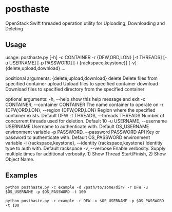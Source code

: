 # posthaste

OpenStack Swift threaded operation utility for Uploading, Downloading and Deleting

## Usage

usage: posthaste.py [-h] -c CONTAINER -r {DFW,ORD,LON} [-t THREADS]
                    [-u USERNAME] [-p PASSWORD] [-i {rackspace,keystone}] [-v]
                    {delete,upload,download} ...

positional arguments:
  {delete,upload,download}
    delete              Delete files from specified container
    upload              Upload files to specified container
    download            Download files to specified directory from the
                        specified container

optional arguments:
  -h, --help            show this help message and exit
  -c CONTAINER, --container CONTAINER
                        The name container to operate on
  -r {DFW,ORD,LON}, --region {DFW,ORD,LON}
                        Region where the specified container exists. Default
                        DFW
  -t THREADS, --threads THREADS
                        Number of concurrent threads used for deletion.
                        Default 10
  -u USERNAME, --username USERNAME
                        Username to authenticate with. Default OS_USERNAME
                        environment variable
  -p PASSWORD, --password PASSWORD
                        API Key or password to authenticate with. Default
                        OS_PASSWORD environment variable
  -i {rackspace,keystone}, --identity {rackspace,keystone}
                        Identitiy type to auth with. Default rackspace
  -v, --verbose         Enable verbosity. Supply multiple times for additional
                        verbosity. 1) Show Thread Start/Finish, 2) Show Object
                        Name.

## Examples

```shell
python posthaste.py -c example -d /path/to/some/dir/ -r DFW -u $OS_USERNAME -p $OS_PASSWORD -t 100
```

```shell
python posthaste.py -c example -r DFW -u $OS_USERNAME -p $OS_PASSWORD -t 100
```
